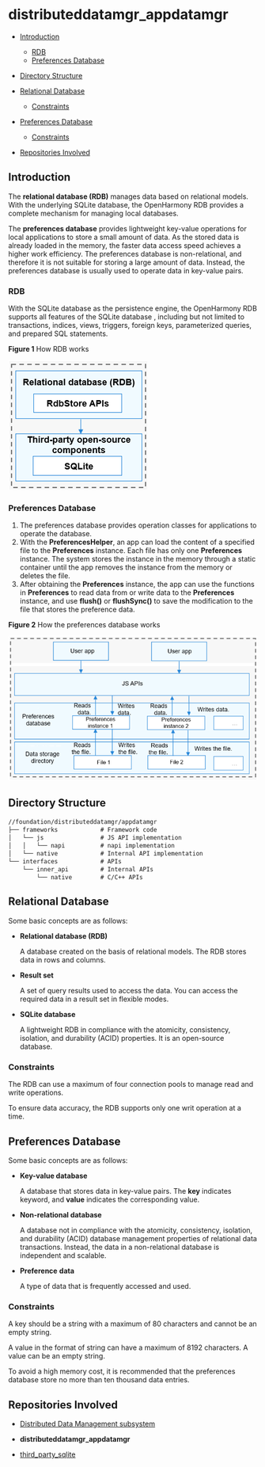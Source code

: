 # distributeddatamgr\_appdatamgr<a name="EN-US_TOPIC_0000001124534865"></a>

-   [Introduction](#section11660541593)
    -   [RDB](#section1589234172717)
    -   [Preferences Database](#section1287582752719)

-   [Directory Structure](#section161941989596)
-   [Relational Database](#section101010894114)
    -   [Constraints](#section18387142613414)

-   [Preferences Database](#section762641474720)
    -   [Constraints](#section1944481420489)

-   [Repositories Involved](#section1371113476307)

## Introduction<a name="section11660541593"></a>

The  **relational database \(RDB\)**  manages data based on relational models. With the underlying SQLite database, the OpenHarmony RDB provides a complete mechanism for managing local databases. 

The  **preferences database**  provides lightweight key-value operations for local applications to store a small amount of data. As the stored data is already loaded in the memory, the faster data access speed achieves a higher work efficiency. The preferences database is non-relational, and therefore it is not suitable for storing a large amount of data. Instead, the preferences database is usually used to operate data in key-value pairs.

### RDB<a name="section1589234172717"></a>

With the SQLite database as the persistence engine, the OpenHarmony RDB supports all features of the SQLite database , including but not limited to transactions, indices, views, triggers, foreign keys, parameterized queries, and prepared SQL statements.

**Figure  1**  How RDB works<a name="fig3330103712254"></a>  


![](figures/en-us_How_RDB_works.png)

### Preferences Database<a name="section1287582752719"></a>

1.  The preferences database provides operation classes for applications to operate the database.
2.  With the  **PreferencesHelper**, an app can load the content of a specified file to the  **Preferences**  instance. Each file has only one  **Preferences**  instance. The system stores the instance in the memory through a static container until the app removes the instance from the memory or deletes the file.
3.  After obtaining the  **Preferences**  instance, the app can use the functions in  **Preferences**  to read data from or write data to the  **Preferences**  instance, and use  **flush\(\)**  or  **flushSync\(\)**  to save the modification to the file that stores the preference data.

**Figure  2**  How the preferences database works<a name="fig833053712258"></a>  


![](figures/en-us_How_the_preferences_database_works.png)

## Directory Structure<a name="section161941989596"></a>

```
//foundation/distributeddatamgr/appdatamgr
├── frameworks            # Framework code
│   └── js                # JS API implementation
│   │   └── napi          # napi implementation
│   └── native            # Internal API implementation
└── interfaces            # APIs
    └── inner_api         # Internal APIs
        └── native        # C/C++ APIs
```

## Relational Database<a name="section101010894114"></a>

Some basic concepts are as follows:

-   **Relational database \(RDB\)**

    A database created on the basis of relational models. The RDB stores data in rows and columns.

-   **Result set**

    A set of query results used to access the data. You can access the required data in a result set in flexible modes.

-   **SQLite database**

    A lightweight RDB in compliance with the atomicity, consistency, isolation, and durability \(ACID\) properties. It is an open-source database.


### Constraints<a name="section18387142613414"></a>

The RDB can use a maximum of four connection pools to manage read and write operations.

To ensure data accuracy, the RDB supports only one writ operation at a time.

## Preferences Database<a name="section762641474720"></a>

Some basic concepts are as follows:

-   **Key-value database**

    A database that stores data in key-value pairs. The  **key**  indicates keyword, and  **value**  indicates the corresponding value.

-   **Non-relational database**

    A database not in compliance with the atomicity, consistency, isolation, and durability \(ACID\) database management properties of relational data transactions. Instead, the data in a non-relational database is independent and scalable.

-   **Preference** **data**

    A type of data that is frequently accessed and used.


### Constraints<a name="section1944481420489"></a>

A key should be a string with a maximum of 80 characters and cannot be an empty string.

A value in the format of string can have a maximum of 8192 characters. A value can be an empty string.

To avoid a high memory cost, it is recommended that the preferences database store no more than ten thousand data entries.

## Repositories Involved<a name="section1371113476307"></a>

- [Distributed Data Management subsystem](https://gitee.com/openharmony/docs/blob/master/en/readme/distributed-data-management.md)

- **distributeddatamgr\_appdatamgr**

- [third\_party\_sqlite](https://gitee.com/openharmony/third_party_sqlite)


